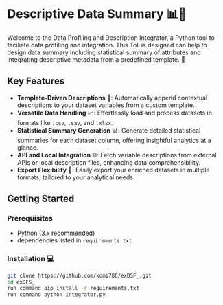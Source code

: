 # Descriptive Data Summary 📊📘

Welcome to the Data Profiling and Description Integrator, a  Python tool to faciliate data profiling and  integration. This Toll is designed can help to design data summary including statistical summary of attributes and integrating descriptive metadata from a predefined template. 🌟

## Key Features

  - **Template-Driven Descriptions** 📘: Automatically append contextual descriptions to your dataset variables from a custom template.
  - **Versatile Data Handling** 📈: Effortlessly load and process datasets in formats like `.csv`, `.sav`, and `.xlsx`.
  - **Statistical Summary Generation** 📊: Generate detailed statistical summaries for each dataset column, offering insightful analytics at a glance.
  - **API and Local Integration** 🌐: Fetch variable descriptions from external APIs or local description files, enhancing data comprehensibility.
  - **Export Flexibility** 📁: Easily export your enriched datasets in multiple formats, tailored to your analytical needs.

## Getting Started


### Prerequisites

  - Python (3.x recommended)
  - dependencies listed in `requirements.txt`

### Installation 💻

```bash
git clone https://github.com/komi786/exDSF_.git
cd exDFS_
run command pip install -r requirements.txt
run command python integrator.py

